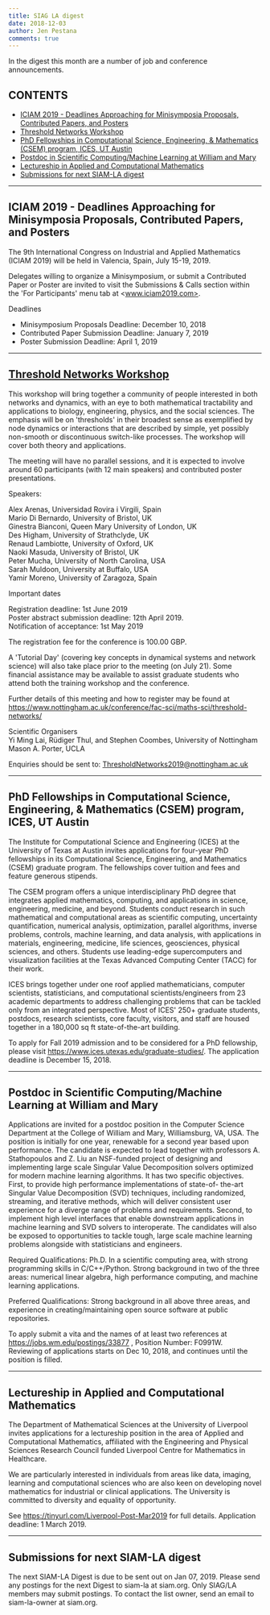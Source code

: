```yaml
---
title: SIAG LA digest
date: 2018-12-03
author: Jen Pestana
comments: true
---
```




In the digest this month are a number of job and conference announcements.

## CONTENTS

- [ICIAM 2019 - Deadlines Approaching for Minisymposia Proposals, Contributed Papers, and Posters](#nav0)
- [Threshold Networks Workshop](#nav1)
- [PhD Fellowships in Computational Science, Engineering, & Mathematics (CSEM) program, ICES, UT Austin](#nav2)
- [Postdoc in Scientific Computing/Machine Learning at William and Mary](#nav3)
- [Lectureship in Applied and Computational Mathematics](#nav4)
- [Submissions for next SIAM-LA digest](#nav5)

---------------

## <a name="nav0">ICIAM 2019 - Deadlines Approaching for Minisymposia Proposals, Contributed Papers, and Posters</a>

The 9th International Congress on Industrial and Applied Mathematics (ICIAM 2019)  will be held in Valencia, Spain, July 15-19, 2019.

Delegates willing to organize a Minisymposium, or submit a Contributed Paper or Poster are invited to visit the Submissions & Calls section within the 'For Participants' menu tab at <www.iciam2019.com>.

Deadlines  
- Minisymposium Proposals Deadline: December 10, 2018  
- Contributed Paper Submission Deadline: January 7, 2019  
- Poster Submission Deadline: April 1, 2019


---------------

## <a name="nav1"></a><a href="https://www.nottingham.ac.uk/conference/fac-sci/maths-sci/threshold-networks/">Threshold Networks Workshop</a>
This workshop will bring together a community of people interested in both
networks and dynamics, with an eye to both mathematical tractability
and applications to biology, engineering, physics, and the social sciences. 
 The emphasis will be on 'thresholds' in their broadest sense as exemplified by 
node dynamics or interactions that are described by simple, yet possibly 
non-smooth or discontinuous switch-like processes.  The workshop will cover 
both theory and applications.

The meeting will have no parallel sessions, and it is expected to involve 
around 60 participants (with 12 main speakers) and contributed poster 
presentations.

Speakers:

Alex Arenas, Universidad Rovira i Virgili, Spain   
Mario Di Bernardo, University of Bristol, UK  
Ginestra Bianconi, Queen Mary University of London, UK  
Des Higham, University of Strathclyde, UK  
Renaud Lambiotte, University of Oxford, UK  
Naoki Masuda, University of Bristol, UK  
Peter Mucha, University of North Carolina, USA  
Sarah Muldoon, University at Buffalo, USA  
Yamir Moreno, University of Zaragoza, Spain   


Important dates

Registration deadline: 1st June 2019  
Poster abstract submission deadline: 12th April 2019.  
Notification of acceptance: 1st May 2019

The registration fee for the conference is 100.00 GBP.

A 'Tutorial Day' (covering key concepts in dynamical systems and network 
science) will also take place prior to the meeting (on July 21).  Some
financial assistance may be available to assist graduate students who attend
both the training workshop and the conference.

Further details of this meeting and how to register may be  found at
<https://www.nottingham.ac.uk/conference/fac-sci/maths-sci/threshold-networks/>

Scientific Organisers  
Yi Ming Lai, R&uuml;diger Thul, and Stephen Coombes, University of Nottingham  
Mason A. Porter, UCLA  

Enquiries should be sent to: <ThresholdNetworks2019@nottingham.ac.uk>

---------------

## <a name="nav2">PhD Fellowships in Computational Science, Engineering, & Mathematics (CSEM) program, ICES, UT Austin</a>

The Institute for Computational Science and Engineering (ICES) at the
University of Texas at Austin invites applications for four-year
PhD fellowships in its Computational Science, Engineering, and
Mathematics (CSEM) graduate program. The fellowships cover tuition and
fees and feature generous stipends.

The CSEM program offers a unique interdisciplinary PhD degree that
integrates applied mathematics, computing, and applications in
science, engineering, medicine, and beyond. Students conduct research
in such mathematical and computational areas as scientific computing,
uncertainty quantification, numerical analysis, optimization, parallel
algorithms, inverse problems, controls, machine learning, and data
analysis, with applications in materials, engineering, medicine, life
sciences, geosciences, physical sciences, and others. Students use
leading-edge supercomputers and visualization facilities at the Texas
Advanced Computing Center (TACC) for their work.

ICES brings together under one roof applied mathematicians, computer
scientists, statisticians, and computational scientists/engineers from
23 academic departments to address challenging problems that can be
tackled only from an integrated perspective. Most of ICES' 250+
graduate students, postdocs, research scientists, core faculty,
visitors, and staff are housed together in a 180,000 sq ft
state-of-the-art building.

To apply for Fall 2019 admission and to be considered for a PhD
fellowship, please visit <https://www.ices.utexas.edu/graduate-studies/>.
The application deadline is December 15, 2018.

---------------

## <a name="nav3">Postdoc in Scientific Computing/Machine Learning at William and Mary</a>

Applications are invited for a postdoc position in the Computer Science
Department at the College of William and Mary, Williamsburg, VA, USA. 
The position is initially for one year, renewable for a second year based 
upon performance. The candidate is expected to lead together with 
professors A. Stathopoulos and Z. Liu an NSF-funded project of designing 
and implementing large scale Singular Value Decomposition solvers 
optimized for modern machine learning algorithms. It has two specific 
objectives. First, to provide high performance implementations of state-of-
the-art Singular Value Decomposition (SVD) techniques, including 
randomized, streaming, and iterative methods, which will deliver consistent 
user experience for a diverge range of problems and requirements. 
Second, to implement high level interfaces that enable downstream 
applications in machine learning and SVD solvers to interoperate. The 
candidates will also be exposed to opportunities to tackle tough, large scale 
machine learning problems alongside with statisticians and engineers. 

Required Qualifications: Ph.D. In a scientific computing area, with strong 
programming skills in C/C++/Python. Strong background in two of the three 
areas: numerical linear algebra, high performance computing, and machine 
learning applications.

Preferred Qualifications: Strong background in all above three areas, and 
experience in creating/maintaining open source software at public 
repositories.

To apply submit a vita and the names of at least two references at 
<https://jobs.wm.edu/postings/33877> , Position Number: F0991W.  
Reviewing of applications starts on Dec 10, 2018, and continues until the 
position is filled.

---------------

## <a name="nav4">Lectureship in Applied and Computational Mathematics</a>

The Department of Mathematical Sciences at the University of Liverpool 
invites applications for a lectureship position in the area of Applied and 
Computational Mathematics, affiliated with the Engineering and Physical
Sciences Research Council funded Liverpool Centre for Mathematics in 
Healthcare. 

We are particularly interested in individuals from areas like 
data, imaging, learning and computational sciences who are also keen on
developing novel mathematics for industrial or clinical applications. The 
University is committed to diversity and equality of opportunity.

See <https://tinyurl.com/Liverpool-Post-Mar2019> for full details.
Application deadline: 1 March 2019.

---------------

## <a name="nav5">Submissions for next SIAM-LA digest</a>

The next SIAM-LA Digest is due to be sent out on Jan 07, 2019.
Please send any postings for the next Digest to siam-la at siam.org. 
Only SIAG/LA members may submit postings.  To contact the list owner, 
send an email to siam-la-owner at siam.org.